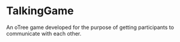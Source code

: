 # TalkingGame
An oTree game developed for the purpose of getting participants to communicate with each other. 
